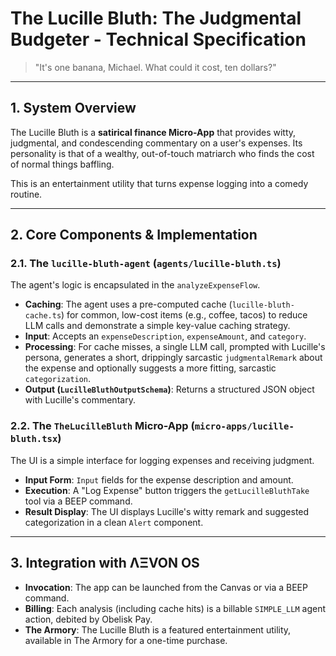 
# The Lucille Bluth: The Judgmental Budgeter - Technical Specification

> "It's one banana, Michael. What could it cost, ten dollars?"

---

## 1. System Overview

The Lucille Bluth is a **satirical finance Micro-App** that provides witty, judgmental, and condescending commentary on a user's expenses. Its personality is that of a wealthy, out-of-touch matriarch who finds the cost of normal things baffling.

This is an entertainment utility that turns expense logging into a comedy routine.

---

## 2. Core Components & Implementation

### 2.1. The `lucille-bluth-agent` (`agents/lucille-bluth.ts`)
The agent's logic is encapsulated in the `analyzeExpenseFlow`.
- **Caching**: The agent uses a pre-computed cache (`lucille-bluth-cache.ts`) for common, low-cost items (e.g., coffee, tacos) to reduce LLM calls and demonstrate a simple key-value caching strategy.
- **Input**: Accepts an `expenseDescription`, `expenseAmount`, and `category`.
- **Processing**: For cache misses, a single LLM call, prompted with Lucille's persona, generates a short, drippingly sarcastic `judgmentalRemark` about the expense and optionally suggests a more fitting, sarcastic `categorization`.
- **Output (`LucilleBluthOutputSchema`)**: Returns a structured JSON object with Lucille's commentary.

### 2.2. The `TheLucilleBluth` Micro-App (`micro-apps/lucille-bluth.tsx`)
The UI is a simple interface for logging expenses and receiving judgment.
- **Input Form**: `Input` fields for the expense description and amount.
- **Execution**: A "Log Expense" button triggers the `getLucilleBluthTake` tool via a BEEP command.
- **Result Display**: The UI displays Lucille's witty remark and suggested categorization in a clean `Alert` component.

---

## 3. Integration with ΛΞVON OS

- **Invocation**: The app can be launched from the Canvas or via a BEEP command.
- **Billing**: Each analysis (including cache hits) is a billable `SIMPLE_LLM` agent action, debited by Obelisk Pay.
- **The Armory**: The Lucille Bluth is a featured entertainment utility, available in The Armory for a one-time purchase.
